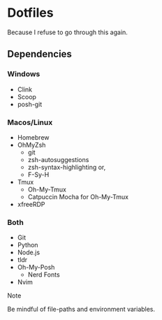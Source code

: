 # Dotfiles

Because I refuse to go through this again. 

## Dependencies

### Windows

- Clink
- Scoop
- posh-git

### Macos/Linux

- Homebrew
- OhMyZsh
  - git
  - zsh-autosuggestions
  - zsh-syntax-highlighting or,
  - F-Sy-H
- Tmux
  - Oh-My-Tmux
  - Catpuccin Mocha for Oh-My-Tmux
- xfreeRDP

### Both 
- Git
- Python
- Node.js
- tldr
- Oh-My-Posh
  - Nerd Fonts
- Nvim 

> [!NOTE]  
> Be mindful of file-paths and environment variables. 